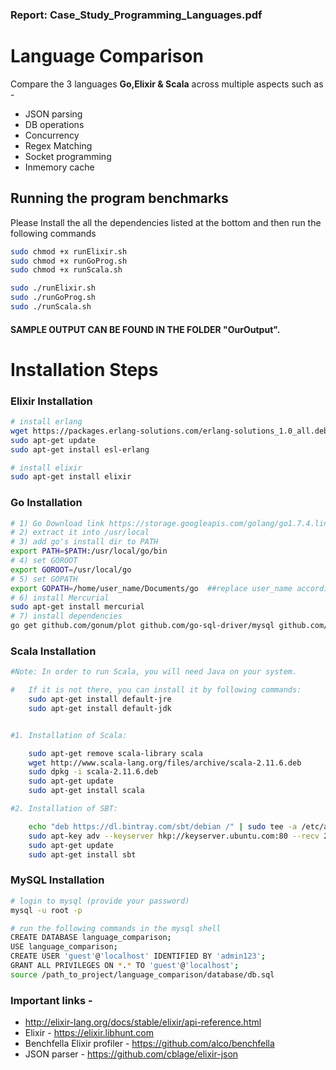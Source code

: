 ### Report: Case_Study_Programming_Languages.pdf


# Language Comparison
Compare the 3 languages **Go,Elixir & Scala** across multiple aspects such as -
- JSON parsing
- DB operations
- Concurrency
- Regex Matching
- Socket programming
- Inmemory cache


## Running the program benchmarks
Please Install the all the dependencies listed at the bottom and then run the following commands
```sh
sudo chmod +x runElixir.sh
sudo chmod +x runGoProg.sh
sudo chmod +x runScala.sh

sudo ./runElixir.sh
sudo ./runGoProg.sh
sudo ./runScala.sh

```



#### SAMPLE OUTPUT CAN BE FOUND IN THE FOLDER "OurOutput". 



# Installation Steps
### Elixir Installation

```sh
# install erlang
wget https://packages.erlang-solutions.com/erlang-solutions_1.0_all.deb && sudo dpkg -i erlang-solutions_1.0_all.deb
sudo apt-get update
sudo apt-get install esl-erlang

# install elixir
sudo apt-get install elixir
```

###  Go Installation
```sh
# 1) Go Download link https://storage.googleapis.com/golang/go1.7.4.linux-amd64.tar.gz
# 2) extract it into /usr/local
# 3) add go's install dir to PATH
export PATH=$PATH:/usr/local/go/bin
# 4) set GOROOT
export GOROOT=/usr/local/go
# 5) set GOPATH
export GOPATH=/home/user_name/Documents/go  ##replace user_name accordingly
# 6) install Mercurial
sudo apt-get install mercurial
# 7) install dependencies
go get github.com/gonum/plot github.com/go-sql-driver/mysql github.com/gonum/plot/plotter
```

### Scala Installation

```sh
#Note: In order to run Scala, you will need Java on your system.

#	If it is not there, you can install it by following commands:
	sudo apt-get install default-jre
	sudo apt-get install default-jdk


#1. Installation of Scala:

	sudo apt-get remove scala-library scala
	wget http://www.scala-lang.org/files/archive/scala-2.11.6.deb
	sudo dpkg -i scala-2.11.6.deb
	sudo apt-get update
	sudo apt-get install scala

#2. Installation of SBT:

	echo "deb https://dl.bintray.com/sbt/debian /" | sudo tee -a /etc/apt/sources.list.d/sbt.list
	sudo apt-key adv --keyserver hkp://keyserver.ubuntu.com:80 --recv 2EE0EA64E40A89B84B2DF73499E82A75642AC823
	sudo apt-get update
	sudo apt-get install sbt
```


### MySQL Installation
```sh
# login to mysql (provide your password)
mysql -u root -p

# run the following commands in the mysql shell
CREATE DATABASE language_comparison;
USE language_comparison;
CREATE USER 'guest'@'localhost' IDENTIFIED BY 'admin123';
GRANT ALL PRIVILEGES ON *.* TO 'guest'@'localhost';
source /path_to_project/language_comparison/database/db.sql
```

### Important links -
- http://elixir-lang.org/docs/stable/elixir/api-reference.html
- Elixir - https://elixir.libhunt.com
- Benchfella Elixir profiler - https://github.com/alco/benchfella
- JSON parser - https://github.com/cblage/elixir-json
